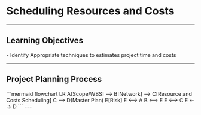 <h1>Scheduling Resources and Costs</h1>

<hr>
<h2>Learning Objectives</h2>
- Identify Appropriate techniques to estimates project time and costs

---
<h2>Project Planning Process</h2>
```mermaid
flowchart LR
A[Scope/WBS] --> B[Network] --> C[Resource and Costs Scheduling]
C --> D(Master Plan)
E[Risk]
E <--> A 
B <--> E
E <--> C
E <--> D
```
---
